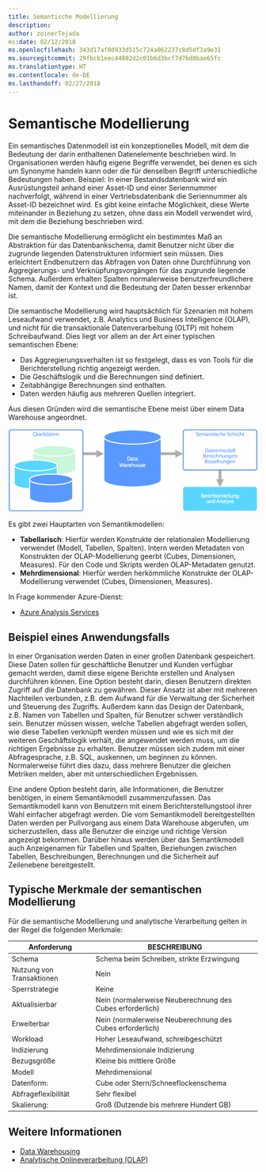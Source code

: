 ```yaml
---
title: Semantische Modellierung
description: 
author: zoinerTejada
ms:date: 02/12/2018
ms.openlocfilehash: 343d17af0d933d515c724a062237c8d5df3a9e31
ms.sourcegitcommit: 29fbcb1eec44802d2c01b6d3bcf7d7bd0bae65fc
ms.translationtype: HT
ms.contentlocale: de-DE
ms.lasthandoff: 02/27/2018
---
```

# <a name="semantic-modeling"></a>Semantische Modellierung

Ein semantisches Datenmodell ist ein konzeptionelles Modell, mit dem die Bedeutung der darin enthaltenen Datenelemente beschrieben wird. In Organisationen werden häufig eigene Begriffe verwendet, bei denen es sich um Synonyme handeln kann oder die für denselben Begriff unterschiedliche Bedeutungen haben. Beispiel: In einer Bestandsdatenbank wird ein Ausrüstungsteil anhand einer Asset-ID und einer Seriennummer nachverfolgt, während in einer Vertriebsdatenbank die Seriennummer als Asset-ID bezeichnet wird. Es gibt keine einfache Möglichkeit, diese Werte miteinander in Beziehung zu setzen, ohne dass ein Modell verwendet wird, mit dem die Beziehung beschrieben wird. 

Die semantische Modellierung ermöglicht ein bestimmtes Maß an Abstraktion für das Datenbankschema, damit Benutzer nicht über die zugrunde liegenden Datenstrukturen informiert sein müssen. Dies erleichtert Endbenutzern das Abfragen von Daten ohne Durchführung von Aggregierungs- und Verknüpfungsvorgängen für das zugrunde liegende Schema. Außerdem erhalten Spalten normalerweise benutzerfreundlichere Namen, damit der Kontext und die Bedeutung der Daten besser erkennbar ist.

Die semantische Modellierung wird hauptsächlich für Szenarien mit hohem Leseaufwand verwendet, z.B. Analytics und Business Intelligence (OLAP), und nicht für die transaktionale Datenverarbeitung (OLTP) mit hohem Schreibaufwand. Dies liegt vor allem an der Art einer typischen semantischen Ebene:

- Das Aggregierungsverhalten ist so festgelegt, dass es von Tools für die Berichterstellung richtig angezeigt werden.
- Die Geschäftslogik und die Berechnungen sind definiert.
- Zeitabhängige Berechnungen sind enthalten.
- Daten werden häufig aus mehreren Quellen integriert. 

Aus diesen Gründen wird die semantische Ebene meist über einem Data Warehouse angeordnet.

![Beispieldiagramm mit einer semantischen Ebene zwischen einem Data Warehouse und einem Berichterstellungstool](./images/semantic-modeling.png)

Es gibt zwei Hauptarten von Semantikmodellen:

* **Tabellarisch**: Hierfür werden Konstrukte der relationalen Modellierung verwendet (Modell, Tabellen, Spalten). Intern werden Metadaten von Konstrukten der OLAP-Modellierung geerbt (Cubes, Dimensionen, Measures). Für den Code und Skripts werden OLAP-Metadaten genutzt.
* **Mehrdimensional**: Hierfür werden herkömmliche Konstrukte der OLAP-Modellierung verwendet (Cubes, Dimensionen, Measures).

In Frage kommender Azure-Dienst:
- [Azure Analysis Services](https://azure.microsoft.com/services/analysis-services/)

## <a name="example-use-case"></a>Beispiel eines Anwendungsfalls

In einer Organisation werden Daten in einer großen Datenbank gespeichert. Diese Daten sollen für geschäftliche Benutzer und Kunden verfügbar gemacht werden, damit diese eigene Berichte erstellen und Analysen durchführen können. Eine Option besteht darin, diesen Benutzern direkten Zugriff auf die Datenbank zu gewähren. Dieser Ansatz ist aber mit mehreren Nachteilen verbunden, z.B. dem Aufwand für die Verwaltung der Sicherheit und Steuerung des Zugriffs. Außerdem kann das Design der Datenbank, z.B. Namen von Tabellen und Spalten, für Benutzer schwer verständlich sein. Benutzer müssen wissen, welche Tabellen abgefragt werden sollen, wie diese Tabellen verknüpft werden müssen und wie es sich mit der weiteren Geschäftslogik verhält, die angewendet werden muss, um die richtigen Ergebnisse zu erhalten. Benutzer müssen sich zudem mit einer Abfragesprache, z.B. SQL, auskennen, um beginnen zu können. Normalerweise führt dies dazu, dass mehrere Benutzer die gleichen Metriken melden, aber mit unterschiedlichen Ergebnissen.

Eine andere Option besteht darin, alle Informationen, die Benutzer benötigen, in einem Semantikmodell zusammenzufassen. Das Semantikmodell kann von Benutzern mit einem Berichterstellungstool ihrer Wahl einfacher abgefragt werden. Die vom Semantikmodell bereitgestellten Daten werden per Pullvorgang aus einem Data Warehouse abgerufen, um sicherzustellen, dass alle Benutzer die einzige und richtige Version angezeigt bekommen. Darüber hinaus werden über das Semantikmodell auch Anzeigenamen für Tabellen und Spalten, Beziehungen zwischen Tabellen, Beschreibungen, Berechnungen und die Sicherheit auf Zeilenebene bereitgestellt.

## <a name="typical-traits-of-semantic-modeling"></a>Typische Merkmale der semantischen Modellierung

Für die semantische Modellierung und analytische Verarbeitung gelten in der Regel die folgenden Merkmale:

| Anforderung | BESCHREIBUNG |
| --- | --- |
| Schema | Schema beim Schreiben, strikte Erzwingung|
| Nutzung von Transaktionen | Nein  |
| Sperrstrategie | Keine |
| Aktualisierbar | Nein (normalerweise Neuberechnung des Cubes erforderlich) |
| Erweiterbar | Nein (normalerweise Neuberechnung des Cubes erforderlich) |
| Workload | Hoher Leseaufwand, schreibgeschützt |
| Indizierung | Mehrdimensionale Indizierung |
| Bezugsgröße | Kleine bis mittlere Größe |
| Modell | Mehrdimensional |
| Datenform:| Cube oder Stern/Schneeflockenschema |
| Abfrageflexibilität | Sehr flexibel |
| Skalierung: | Groß (Dutzende bis mehrere Hundert GB) |

## <a name="see-also"></a>Weitere Informationen

- [Data Warehousing](../scenarios/data-warehousing.md)
- [Analytische Onlineverarbeitung (OLAP)](../scenarios/online-analytical-processing.md)
